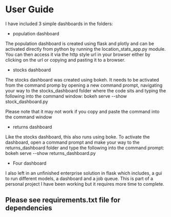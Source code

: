 # User Guide



I have included 3 simple dashboards in the folders:
- population dashboard

The population dashboard is created using flask and plotly and can be activated directly from python by running 
the location_stats_app.py module. You can then access it via the http style url in your browser either by clicking
on the url or copying and pasting it to a browser.

- stocks dashboard

The stocks dashboard was created using bokeh. It needs to be activated from the command promp
by opening a new command prompt, navigating your way to the stocks_dashboard folder where the code 
sits and typing the following into the command window: bokeh serve --show stock_dashboard.py

Please note that it may not work if you copy and paste the command into the command window

- returns dashboard

Like the stocks dashboard, this also runs using boke. To activate the dashboard, open a command prompt 
and make your way to the returns_dashboard folder and type the following into the command prompt:
bokeh serve --show returns_dashboard.py

- Four dashboard

I also left in an unfinished enterprise solution in flask which includes, a gui to
run different models, a dashboard and a job queue. This is part of a personal project 
I have been working but it requires more time to complete.


## Please see requirements.txt file for dependencies